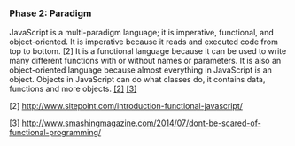 ### Phase 2: Paradigm

JavaScript is a multi-paradigm language; it is imperative, functional, and 
object-oriented. It is imperative because it reads and executed code from 
top to bottom. [2] It is a functional language because it can be used to write 
many different functions with or without names or parameters. It is also an 
object-oriented language because almost everything in JavaScript is an object.
Objects in JavaScript can do what classes do, it contains data, functions and 
more objects. [[2]](http://www.sitepoint.com/introduction-functional-javascript/) [[3]](http://www.smashingmagazine.com/2014/07/dont-be-scared-of-functional-programming/)

   [2] http://www.sitepoint.com/introduction-functional-javascript/
   
   [3] http://www.smashingmagazine.com/2014/07/dont-be-scared-of-functional-programming/